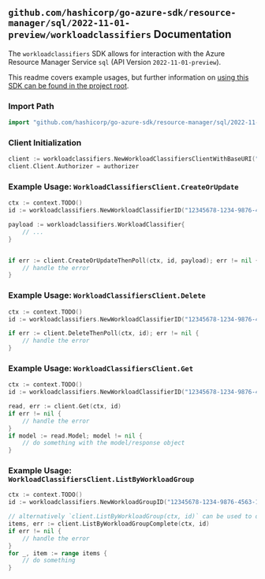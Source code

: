 
## `github.com/hashicorp/go-azure-sdk/resource-manager/sql/2022-11-01-preview/workloadclassifiers` Documentation

The `workloadclassifiers` SDK allows for interaction with the Azure Resource Manager Service `sql` (API Version `2022-11-01-preview`).

This readme covers example usages, but further information on [using this SDK can be found in the project root](https://github.com/hashicorp/go-azure-sdk/tree/main/docs).

### Import Path

```go
import "github.com/hashicorp/go-azure-sdk/resource-manager/sql/2022-11-01-preview/workloadclassifiers"
```


### Client Initialization

```go
client := workloadclassifiers.NewWorkloadClassifiersClientWithBaseURI("https://management.azure.com")
client.Client.Authorizer = authorizer
```


### Example Usage: `WorkloadClassifiersClient.CreateOrUpdate`

```go
ctx := context.TODO()
id := workloadclassifiers.NewWorkloadClassifierID("12345678-1234-9876-4563-123456789012", "example-resource-group", "serverValue", "databaseValue", "workloadGroupValue", "workloadClassifierValue")

payload := workloadclassifiers.WorkloadClassifier{
	// ...
}


if err := client.CreateOrUpdateThenPoll(ctx, id, payload); err != nil {
	// handle the error
}
```


### Example Usage: `WorkloadClassifiersClient.Delete`

```go
ctx := context.TODO()
id := workloadclassifiers.NewWorkloadClassifierID("12345678-1234-9876-4563-123456789012", "example-resource-group", "serverValue", "databaseValue", "workloadGroupValue", "workloadClassifierValue")

if err := client.DeleteThenPoll(ctx, id); err != nil {
	// handle the error
}
```


### Example Usage: `WorkloadClassifiersClient.Get`

```go
ctx := context.TODO()
id := workloadclassifiers.NewWorkloadClassifierID("12345678-1234-9876-4563-123456789012", "example-resource-group", "serverValue", "databaseValue", "workloadGroupValue", "workloadClassifierValue")

read, err := client.Get(ctx, id)
if err != nil {
	// handle the error
}
if model := read.Model; model != nil {
	// do something with the model/response object
}
```


### Example Usage: `WorkloadClassifiersClient.ListByWorkloadGroup`

```go
ctx := context.TODO()
id := workloadclassifiers.NewWorkloadGroupID("12345678-1234-9876-4563-123456789012", "example-resource-group", "serverValue", "databaseValue", "workloadGroupValue")

// alternatively `client.ListByWorkloadGroup(ctx, id)` can be used to do batched pagination
items, err := client.ListByWorkloadGroupComplete(ctx, id)
if err != nil {
	// handle the error
}
for _, item := range items {
	// do something
}
```
